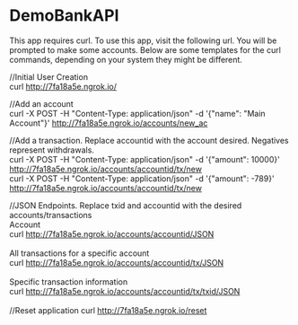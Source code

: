 # DemoBankAPI

This app requires curl. To use this app, visit the following url. You will be prompted to make some accounts.
Below are some templates for the curl commands, depending on your system they might be different.

//Initial User Creation  <br>
curl http://7fa18a5e.ngrok.io/ <br>

//Add an account  <br>
curl -X POST -H "Content-Type: application/json" -d '{"name": "Main Account"}'  http://7fa18a5e.ngrok.io/accounts/new_ac  <br>

//Add a transaction. Replace accountid with the account desired. Negatives represent withdrawals.   <br>
curl -X POST -H "Content-Type: application/json" -d '{"amount": 10000}'  http://7fa18a5e.ngrok.io/accounts/accountid/tx/new  <br>
curl -X POST -H "Content-Type: application/json" -d '{"amount": -789}'  http://7fa18a5e.ngrok.io/accounts/accountid/tx/new  <br>

//JSON Endpoints. Replace txid and accountid with the desired accounts/transactions <br>
Account <br>
curl http://7fa18a5e.ngrok.io/accounts/accountid/JSON <br>
 <br>
All transactions for a specific account <br>
curl http://7fa18a5e.ngrok.io/accounts/accountid/tx/JSON <br>
 <br>
Specific transaction information <br>
curl http://7fa18a5e.ngrok.io/accounts/accountid/tx/txid/JSON <br>
 <br>
//Reset application
curl http://7fa18a5e.ngrok.io/reset


